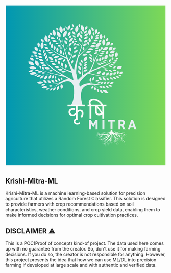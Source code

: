 <h1 align="center"><img src = "https://github.com/adword01/Krishi-Mitra/blob/ML/krishimitra.png"></h1>

## Krishi-Mitra-ML
Krishi-Mitra-ML is a machine learning-based solution for precision agriculture that utilizes a Random Forest Classifier. 
This solution is designed to provide farmers with crop recommendations based on soil characteristics, weather conditions, and crop yield data, enabling them to make informed decisions for optimal crop cultivation practices.

## DISCLAIMER ⚠️
This is a POC(Proof of concept) kind-of project. The data used here comes up with no guarantee from the creator. So, don't use it for making farming decisions. If you do so, the creator is not responsible for anything. However, this project presents the idea that how we can use ML/DL into precision farming if developed at large scale and with authentic and verified data.


